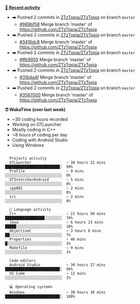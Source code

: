 **[📰 Recent activity](https://github.com/ZTzTopia)**
* ➡️ Pushed 2 commits in [ZTzTopia/ZTzTopia](https://github.com/ZTzTopia/ZTzTopia) on branch `master`
  * [#989bf58](https://github.com/ZTzTopia/ZTzTopia/commit/989bf58) Merge branch &#39;master&#39; of https://github.com/ZTzTopia/ZTzTopia
* ➡️ Pushed 2 commits in [ZTzTopia/ZTzTopia](https://github.com/ZTzTopia/ZTzTopia) on branch `master`
  * [#3416dc8](https://github.com/ZTzTopia/ZTzTopia/commit/3416dc8) Merge branch &#39;master&#39; of https://github.com/ZTzTopia/ZTzTopia
* ➡️ Pushed 2 commits in [ZTzTopia/ZTzTopia](https://github.com/ZTzTopia/ZTzTopia) on branch `master`
  * [#ffb9955](https://github.com/ZTzTopia/ZTzTopia/commit/ffb9955) Merge branch &#39;master&#39; of https://github.com/ZTzTopia/ZTzTopia
* ➡️ Pushed 2 commits in [ZTzTopia/ZTzTopia](https://github.com/ZTzTopia/ZTzTopia) on branch `master`
  * [#31b4a4f](https://github.com/ZTzTopia/ZTzTopia/commit/31b4a4f) Merge branch &#39;master&#39; of https://github.com/ZTzTopia/ZTzTopia
* ➡️ Pushed 2 commits in [ZTzTopia/ZTzTopia](https://github.com/ZTzTopia/ZTzTopia) on branch `master`
  * [#3567000](https://github.com/ZTzTopia/ZTzTopia/commit/3567000) Merge branch &#39;master&#39; of https://github.com/ZTzTopia/ZTzTopia


**⏰ WakaTime (over last week)**
  - ~30 coding hours recorded
  - Working on GTLauncher
  - Mostly coding in C++
  - ~8 hours of coding per day
  - Coding with Android Studio
  - Using Windows

```
  
  Projects activity
  GTLauncher                ~ 30 hours 22 mins    █████████████████████████░  99%
  Profile                   ~ 9 mins              ░░░░░░░░░░░░░░░░░░░░░░░░░░  0%
  GTIntercherAndroid        ~ 5 mins              ░░░░░░░░░░░░░░░░░░░░░░░░░░  0%
  cpp001                    ~ 2 mins              ░░░░░░░░░░░░░░░░░░░░░░░░░░  0%
  src                       ~ 2 mins              ░░░░░░░░░░░░░░░░░░░░░░░░░░  0%
  
  💬 Language activity
  C++                       ~ 21 hours 50 mins    ██████████████████░░░░░░░░  70%
  Java                      ~ 6 hours 23 mins     █████░░░░░░░░░░░░░░░░░░░░░  18%
  ObjectiveC                ~ 3 hours 6 mins      ██░░░░░░░░░░░░░░░░░░░░░░░░  7%
  Properties                ~ 46 mins             █░░░░░░░░░░░░░░░░░░░░░░░░░  3%
  Makefile                  ~ 9 mins              ░░░░░░░░░░░░░░░░░░░░░░░░░░  1%
  
  Code editors
  Android Studio            ~ 30 hours 27 mins    █████████████████████████░  99%
  VS Code                   ~ 12 mins             ░░░░░░░░░░░░░░░░░░░░░░░░░░  1%
  
  💻 Operating systems
  Windows                   ~ 30 hours 38 mins    █████████████████████████░  100%
```
